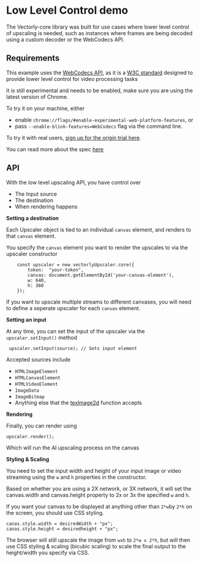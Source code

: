 # Low Level Control demo

The Vectorly-core library was built for use cases where lower level control of upscaling is needed, such as instances where frames are being decoded using a custom decoder or the WebCodecs API.


## Requirements

This example uses the [WebCodecs API](https://github.com/w3c/webcodecs), as it is a [W3C standard](https://web.dev/webcodecs/) designed to provide lower level control for video processing tasks

It is still experimental and needs to be enabled, make sure you are using the latest version of Chrome.

To try it on your machine, either
* enable `chrome://flags/#enable-experimental-web-platform-features`, or
* pass `--enable-blink-features=WebCodecs` flag via the command line.

To try it with real users, [sign up for the origin trial here](
https://developers.chrome.com/origintrials/#/register_trial/-7811493553674125311).

You can read more about the spec [here](https://github.com/w3c/webcodecs/blob/main/explainer.md)


## API

With the low level upscaling API, you have control over

* The Input source
* The destination
* When rendering happens

**Setting a destination**

Each Upscaler object is tied to an individual `canvas` element, and renders to that `canvas` element.

You specify the `canvas` element you want to render the upscales to via the upscaler constructor

```
    const upscaler = new vectorlyUpscaler.core({
        token:  "your-token",
        canvas: document.getElementById('your-canvas-element'),
        w: 640,
        h: 360
    });
```


If you want to upscale multiple streams to different canvases, you will need to define a seperate upscaler for each `canvas` element.

**Setting an input**

At any time, you can set the input of the upscaler via the `upscaler.setInput()` method

```
 upscaler.setInput(source); // Sets input element
```

Accepted sources include
* `HTMLImageElement` 
* `HTMLCanvasElement` 
* `HTMLVideoElement`
* `ImageData`
* `ImageBitmap`
* Anything else that the [texImage2d](https://developer.mozilla.org/en-US/docs/Web/API/WebGLRenderingContext/texImage2D) function accepts

**Rendering**

Finally, you can render using

```
upscaler.render();
```

Which will run the AI upscaling process on the canvas

**Styling & Scaling**

You need to set the input width and height of your input image or video streaming using the `w` and `h` properties in the constructor.

Based on whether you are using  a 2X network, or 3X network, it will set the canvas.width and canvas.height property to 2x or 3x the specified `w` and `h`.

If you want your canvas to be displayed at anything other than `2*w`by `2*h` on the screen, you should use CSS styling.

```
canas.style.width = desiredWidth + "px";
canas.style.height = desiredheight + "px";
```

The browser will still upscale the image from `wxh` to  `2*w x 2*h`, but will then use CSS styling & scaling (bicubic scaling) to scale the final output to the  height/width you specify via CSS.







